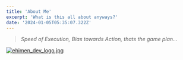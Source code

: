 ```yaml
---
title: 'About Me'
excerpt: 'What is this all about anyways?'
date: '2024-01-05T05:35:07.322Z'
---
```


> *Speed of Execution, Bias towards Action, thats the game plan...*

<a href="https://www.imagebam.com/view/MER7Q93" target="_blank"><img src="https://thumbs4.imagebam.com/d3/0d/aa/MER7Q93_t.jpg" alt="ehimen_dev_logo.jpg"/></a>

